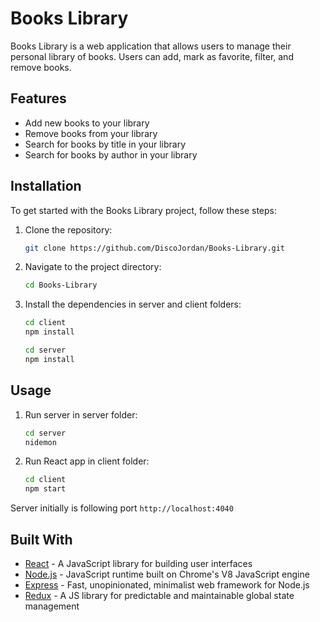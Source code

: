 # Books Library

Books Library is a web application that allows users to manage their personal library of books. Users can add, mark as favorite, filter, and remove books.

## Features

- Add new books to your library
- Remove books from your library
- Search for books by title in your library
- Search for books by author in your library

## Installation

To get started with the Books Library project, follow these steps:

1. Clone the repository:
   ```bash
   git clone https://github.com/DiscoJordan/Books-Library.git
   ```
2. Navigate to the project directory:
   ```bash
   cd Books-Library
   ```
3. Install the dependencies in server and client folders:
   ```bash
   cd client
   npm install
   ```
    ```bash
   cd server
   npm install
   ```

## Usage
1. Run server in server folder:
   
    ```bash
   cd server
   nidemon
   ```
2. Run React app in client folder:
   
    ```bash
   cd client
   npm start
   ```

Server initially is following port `http://localhost:4040`

## Built With

- [React](https://reactjs.org/) - A JavaScript library for building user interfaces
- [Node.js](https://nodejs.org/) - JavaScript runtime built on Chrome's V8 JavaScript engine
- [Express](https://expressjs.com/) - Fast, unopinionated, minimalist web framework for Node.js
- [Redux](https://redux.js.org/) - A JS library for predictable and maintainable global state management


